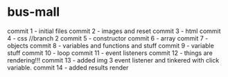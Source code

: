 # bus-mall

commit 1 - initial files
commit 2 - images and reset
commit 3 - html
commit 4 - css
//branch 2
commit 5 - constructor
commit 6 - array
commit 7 - objects
commit 8 - variables and functions and stuff
commit 9 - variable stuff
commit 10 - loop
commit 11 - event listeners
commit 12 - things are rendering!!!
commit 13 - added img 3 event listener and tinkered with click variable.
commit 14 - added results render